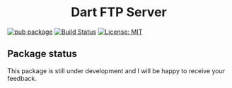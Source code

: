 <h1 align="center">
  Dart FTP Server
  <br>
</h1>

[![pub package](https://img.shields.io/pub/v/pure_ftp_server.svg)](https://pub.dev/packages/pure_ftp)
[![Build Status](https://github.com/crifurch/pure_ftp_server/actions/workflows/dart.yml/badge.svg)](https://github.com/crifurch/pure_ftp_server/actions)
[![License: MIT](https://img.shields.io/badge/License-MIT-yellow.svg)](https://opensource.org/licenses/MIT)

## Package status

This package is still under development and I will be happy to receive your feedback.

